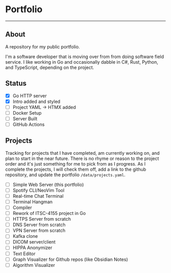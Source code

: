 # Portfolio
---

## About

A repository for my public portfolio.

I'm a software developer that is moving over from from doing software field service. I like working in Go and occasionally dabble in C#, Rust, Python, and TypeScript, depending on the project.

## Status

- [x] Go HTTP server
- [x] Intro added and styled
- [ ] Project YAML -> HTMX added
- [ ] Docker Setup
- [ ] Server Built
- [ ] GitHub Actions

## Projects

Tracking for projects that I have completed, am currently working on, and plan to start in the near future. There is no rhyme or reason to the project order and it's just something for me to pick from as I progress. As I complete the projects, I will check them off, add a link to the github repository, and update the portfolio `/data/projects.yaml`.

- [ ] Simple Web Server (this portfolio)
- [ ] Spotify CLI/NeoVim Tool
- [ ] Real-time Chat Terminal
- [ ] Terminal Hangman
- [ ] Compiler
- [ ] Rework of ITSC-4155 project in Go
- [ ] HTTPS Server from scratch
- [ ] DNS Server from scratch
- [ ] VPN Server from scratch
- [ ] Kafka clone
- [ ] DICOM server/client
- [ ] HIPPA Anonymizer
- [ ] Text Editor
- [ ] Graph Visualizer for Github repos (like Obsidian Notes)
- [ ] Algorithm Visualizer
